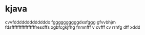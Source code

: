 # kjava
cvvfdddddddddddddx
fggggggggggdxsfggg
gfvvbhjm
fdsfffffffffffffffffresdffs
xgbfcgkjfhg
fnmnfff
v cvfff
cv
rrhfg
dff
xddd
